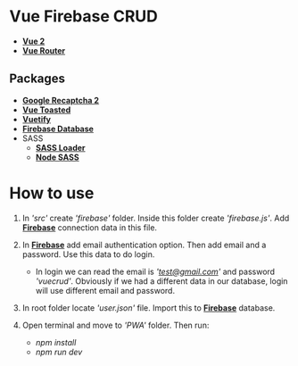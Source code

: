 # Vue Firebase CRUD

* **[Vue 2](https://vuejs.org/)**
* **[Vue Router](https://router.vuejs.org/)**

## Packages

* **[Google Recaptcha 2](https://developers.google.com/recaptcha/)**
* **[Vue Toasted](https://shakee93.github.io/vue-toasted/)**
* **[Vuetify](https://vuetifyjs.com/en/)**
* **[Firebase Database](https://firebase.google.com)**
* SASS
  -  **[SASS Loader](https://www.npmjs.com/package/sass-loader)**
  -  **[Node SASS](https://www.npmjs.com/package/node-sass)**
  
# How to use

1. In _'src'_ create _'firebase'_ folder. Inside this folder create _'firebase.js'_. Add **[Firebase](https://firebase.google.com)** connection data in this file.

2. In **[Firebase](https://firebase.google.com)**  add email authentication option. Then add email and a password. Use this data to do login.

    * In login we can read the email is _'test@gmail.com'_ and password _'vuecrud'_. Obviously if we had a different data in our database, login will use different email and password.

3. In root folder locate _'user.json'_ file. Import this to **[Firebase](https://firebase.google.com)**  database.

4. Open terminal and move to _'PWA'_ folder. Then run:

    * _npm install_
    * _npm run dev_
